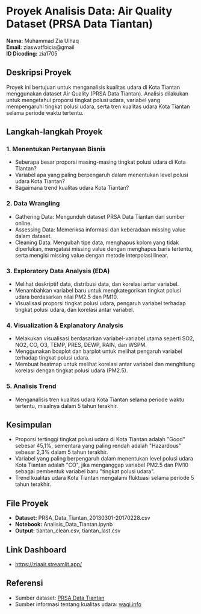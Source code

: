 # Proyek Analisis Data: Air Quality Dataset (PRSA Data Tiantan)

**Nama:** Muhammad Zia Ulhaq  
**Email:** ziaswatfbicia@gmail  
**ID Dicoding:** zia1705  

## Deskripsi Proyek
Proyek ini bertujuan untuk menganalisis kualitas udara di Kota Tiantan menggunakan dataset Air Quality (PRSA Data Tiantan). Analisis dilakukan untuk mengetahui proporsi tingkat polusi udara, variabel yang mempengaruhi tingkat polusi udara, serta tren kualitas udara Kota Tiantan selama periode waktu tertentu.

## Langkah-langkah Proyek

### 1. Menentukan Pertanyaan Bisnis
- Seberapa besar proporsi masing-masing tingkat polusi udara di Kota Tiantan?
- Variabel apa yang paling berpengaruh dalam menentukan level polusi udara Kota Tiantan?
- Bagaimana trend kualitas udara Kota Tiantan?

### 2. Data Wrangling
- Gathering Data: Mengunduh dataset PRSA Data Tiantan dari sumber online.
- Assessing Data: Memeriksa informasi dan keberadaan missing value dalam dataset.
- Cleaning Data: Mengubah tipe data, menghapus kolom yang tidak diperlukan, mengatasi missing value dengan menghapus baris tertentu, serta mengisi missing value dengan metode interpolasi linear.

### 3. Exploratory Data Analysis (EDA)
- Melihat deskriptif data, distribusi data, dan korelasi antar variabel.
- Menambahkan variabel baru untuk mengkategorikan tingkat polusi udara berdasarkan nilai PM2.5 dan PM10.
- Visualisasi proporsi tingkat polusi udara, pengaruh variabel terhadap tingkat polusi udara, dan korelasi antar variabel.

### 4. Visualization & Explanatory Analysis
- Melakukan visualisasi berdasarkan variabel-variabel utama seperti SO2, NO2, CO, O3, TEMP, PRES, DEWP, RAIN, dan WSPM.
- Menggunakan boxplot dan barplot untuk melihat pengaruh variabel terhadap tingkat polusi udara.
- Membuat heatmap untuk melihat korelasi antar variabel dan menghitung korelasi dengan tingkat polusi udara (PM2.5).

### 5. Analisis Trend
- Menganalisis tren kualitas udara Kota Tiantan selama periode waktu tertentu, misalnya dalam 5 tahun terakhir.

## Kesimpulan
- Proporsi tertinggi tingkat polusi udara di Kota Tiantan adalah "Good" sebesar 45,1%, sementara yang paling rendah adalah "Hazardous" sebesar 2,3% dalam 5 tahun terakhir.
- Variabel yang paling berpengaruh dalam menentukan level polusi udara Kota Tiantan adalah "CO", jika menganggap variabel PM2.5 dan PM10 sebagai pembentuk variabel baru "tingkat polusi udara".
- Trend kualitas udara Kota Tiantan mengalami fluktuasi selama periode 5 tahun terakhir.

## File Proyek
- **Dataset:** PRSA_Data_Tiantan_20130301-20170228.csv
- **Notebook:** Analisis_Data_Tiantan.ipynb
- **Output:** tiantan_clean.csv, tiantan_last.csv

## Link Dashboard
- https://ziaair.streamlit.app/

## Referensi
- Sumber dataset: [PRSA Data Tiantan](https://raw.githubusercontent.com/marceloreis/HTI/master/PRSA_Data_20130301-20170228/PRSA_Data_Tiantan_20130301-20170228.csv)
- Sumber informasi tentang kualitas udara: [waqi.info](https://waqi.info/#/c/6.892/0/2z)
